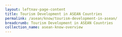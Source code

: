 ```yaml
---
layout: leftnav-page-content
title: Tourism Development in ASEAN Countries
permalink: /asean/know/tourism-development-in-asean/
breadcrumb: Tourism Development in ASEAN Countries
collection_name: asean-know-overview
---
```


